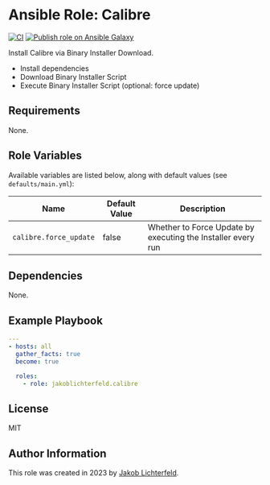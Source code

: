 # Ansible Role: Calibre

[![CI](https://github.com/JakobLichterfeld/ansible-role-calibre/actions/workflows/ci.yml/badge.svg?branch=main)](https://github.com/JakobLichterfeld/ansible-role-calibre/actions/workflows/ci.yml)
[![Publish role on Ansible Galaxy](https://github.com/JakobLichterfeld/ansible-role-calibre/actions/workflows/publish_role_on_ansible_galaxy.yml/badge.svg?branch=main)](https://github.com/JakobLichterfeld/ansible-role-calibre/actions/workflows/publish_role_on_ansible_galaxy.yml)

Install Calibre via Binary Installer Download.

- Install dependencies
- Download Binary Installer Script
- Execute Binary Installer Script (optional: force update)

## Requirements

None.

## Role Variables

Available variables are listed below, along with default values (see `defaults/main.yml`):

| Name           | Default Value   | Description                        |
| -------------- | --------------- | -----------------------------------|
| `calibre.force_update` | false | Whether to Force Update by executing the Installer every run |

## Dependencies

None.

## Example Playbook

```yaml
---
- hosts: all
  gather_facts: true
  become: true

  roles:
    - role: jakoblichterfeld.calibre
```

## License

MIT

## Author Information

This role was created in 2023 by [Jakob Lichterfeld](https://github.com/JakobLichterfeld).
